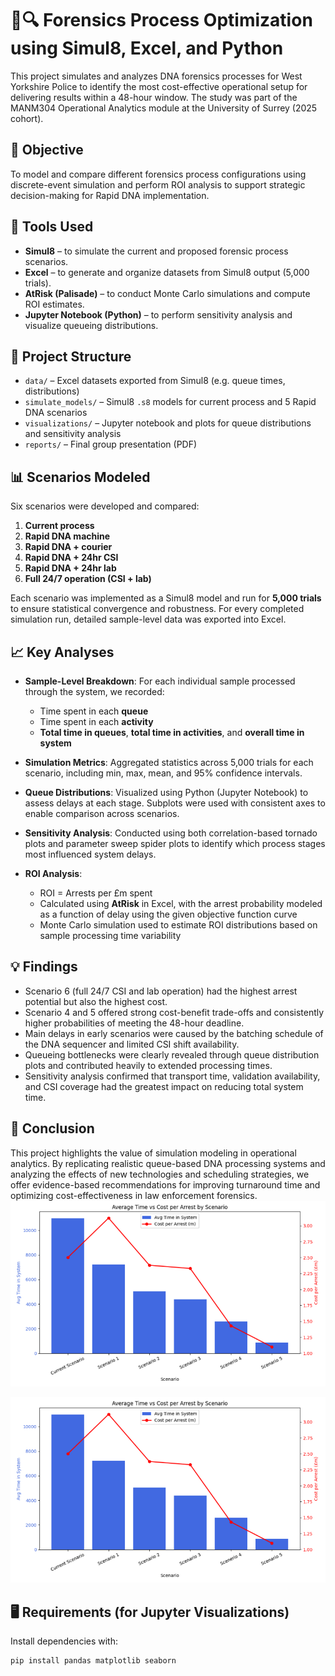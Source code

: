 # 🧬🔍 Forensics Process Optimization using Simul8, Excel, and Python

This project simulates and analyzes DNA forensics processes for West Yorkshire Police to identify the most cost-effective operational setup for delivering results within a 48-hour window. The study was part of the MANM304 Operational Analytics module at the University of Surrey (2025 cohort).

## 🎯 Objective
To model and compare different forensics process configurations using discrete-event simulation and perform ROI analysis to support strategic decision-making for Rapid DNA implementation.

## 🧰 Tools Used
- **Simul8** – to simulate the current and proposed forensic process scenarios.
- **Excel** – to generate and organize datasets from Simul8 output (5,000 trials).
- **AtRisk (Palisade)** – to conduct Monte Carlo simulations and compute ROI estimates.
- **Jupyter Notebook (Python)** – to perform sensitivity analysis and visualize queueing distributions.

## 📁 Project Structure

- `data/` – Excel datasets exported from Simul8 (e.g. queue times, distributions)
- `simulate_models/` – Simul8 `.s8` models for current process and 5 Rapid DNA scenarios
- `visualizations/` – Jupyter notebook and plots for queue distributions and sensitivity analysis
- `reports/` – Final group presentation (PDF)

## 📊 Scenarios Modeled
Six scenarios were developed and compared:
1. **Current process**
2. **Rapid DNA machine**
3. **Rapid DNA + courier**
4. **Rapid DNA + 24hr CSI**
5. **Rapid DNA + 24hr lab**
6. **Full 24/7 operation (CSI + lab)**

Each scenario was implemented as a Simul8 model and run for **5,000 trials** to ensure statistical convergence and robustness. For every completed simulation run, detailed sample-level data was exported into Excel.

## 📈 Key Analyses

- **Sample-Level Breakdown**: For each individual sample processed through the system, we recorded:
  - Time spent in each **queue**
  - Time spent in each **activity**
  - **Total time in queues**, **total time in activities**, and **overall time in system**

- **Simulation Metrics**: Aggregated statistics across 5,000 trials for each scenario, including min, max, mean, and 95% confidence intervals.

- **Queue Distributions**: Visualized using Python (Jupyter Notebook) to assess delays at each stage. Subplots were used with consistent axes to enable comparison across scenarios.

- **Sensitivity Analysis**: Conducted using both correlation-based tornado plots and parameter sweep spider plots to identify which process stages most influenced system delays.

- **ROI Analysis**:
  - ROI = Arrests per £m spent
  - Calculated using **AtRisk** in Excel, with the arrest probability modeled as a function of delay using the given objective function curve
  - Monte Carlo simulation used to estimate ROI distributions based on sample processing time variability

## 💡 Findings
- Scenario 6 (full 24/7 CSI and lab operation) had the highest arrest potential but also the highest cost.
- Scenario 4 and 5 offered strong cost-benefit trade-offs and consistently higher probabilities of meeting the 48-hour deadline.
- Main delays in early scenarios were caused by the batching schedule of the DNA sequencer and limited CSI shift availability.
- Queueing bottlenecks were clearly revealed through queue distribution plots and contributed heavily to extended processing times.
- Sensitivity analysis confirmed that transport time, validation availability, and CSI coverage had the greatest impact on reducing total system time.

## 📌 Conclusion
This project highlights the value of simulation modeling in operational analytics. By replicating realistic queue-based DNA processing systems and analyzing the effects of new technologies and scheduling strategies, we offer evidence-based recommendations for improving turnaround time and optimizing cost-effectiveness in law enforcement forensics.
![Forensics Process Simulation Overview](images/ROI_per_Scenerios.png)
<p align="center">
  <img src="images/ROI_per_Scenerios.png" alt="Forensics Process Simulation Overview" width="600"/>
</p>


## 🖥️ Requirements (for Jupyter Visualizations)
Install dependencies with:

```bash
pip install pandas matplotlib seaborn

